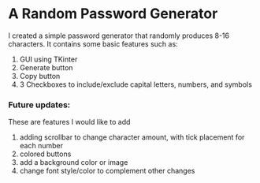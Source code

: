 # A Random Password Generator

I created a simple password generator that randomly produces 8-16 characters. It contains some basic features such as:

1. GUI using TKinter
2. Generate button 
3. Copy button
4. 3 Checkboxes to include/exclude capital letters, numbers, and symbols


### Future updates:

These are features I would like to add

1. adding scrollbar to change character amount, with tick placement for each number
2. colored buttons
3. add a background color or image
4. change font style/color to complement other changes
